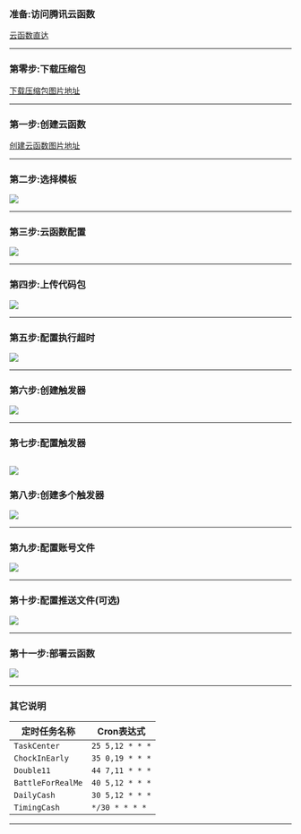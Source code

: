 ### 准备:访问腾讯云函数
[云函数直达](https://console.cloud.tencent.com/scf/list)

---

### 第零步:下载压缩包
[下载压缩包图片地址](https://z3.ax1x.com/2021/10/28/5qwnfg.png)

---

### 第一步:创建云函数
[创建云函数图片地址](https://z3.ax1x.com/2021/10/28/5qwAmt.png)

---

### 第二步:选择模板
![](https://z3.ax1x.com/2021/10/28/5qwVTf.png)

---

### 第三步:云函数配置
![](https://z3.ax1x.com/2021/10/28/5qwE0P.png)

---

### 第四步:上传代码包
![](https://z3.ax1x.com/2021/10/28/5qwFOI.png)

---

### 第五步:配置执行超时
![](https://z3.ax1x.com/2021/10/28/5qwek8.png)

---

### 第六步:创建触发器
![](https://z3.ax1x.com/2021/10/28/5qwmtS.png)

---

### 第七步:配置触发器
![](https://z3.ax1x.com/2021/10/28/5qwKpQ.png)
---

### 第八步:创建多个触发器
![](https://z3.ax1x.com/2021/10/28/5qwMlj.png)

---

### 第九步:配置账号文件
![](https://z3.ax1x.com/2021/10/28/5qwQ6s.png)

---

### 第十步:配置推送文件(可选)
![](https://z3.ax1x.com/2021/10/28/5qwlXn.png)

---

### 第十一步:部署云函数
![](https://z3.ax1x.com/2021/10/28/5qw3mq.png)

---

### 其它说明
| 定时任务名称      | Cron表达式      |
| ----------------- | --------------- |
| `TaskCenter`      | `25 5,12 * * *` |
| `ChockInEarly`    | `35 0,19 * * *` |
| `Double11`        | `44 7,11 * * *` |
| `BattleForRealMe` | `40 5,12 * * *` |
| `DailyCash`       | `30 5,12 * * *` |
| `TimingCash`      | `*/30 * * * *`  |

---
